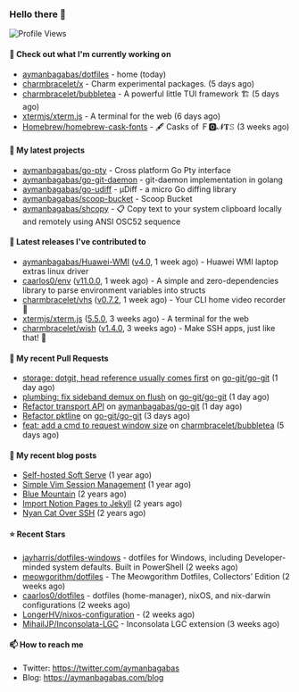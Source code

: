 ### Hello there 👋

![Profile Views](https://komarev.com/ghpvc/?username=aymanbagabas&label=PROFILE+VIEWS)

#### 👷 Check out what I'm currently working on

- [aymanbagabas/dotfiles](https://github.com/aymanbagabas/dotfiles) - home (today)
- [charmbracelet/x](https://github.com/charmbracelet/x) - Charm experimental packages. (5 days ago)
- [charmbracelet/bubbletea](https://github.com/charmbracelet/bubbletea) - A powerful little TUI framework 🏗 (5 days ago)
- [xtermjs/xterm.js](https://github.com/xtermjs/xterm.js) - A terminal for the web (6 days ago)
- [Homebrew/homebrew-cask-fonts](https://github.com/Homebrew/homebrew-cask-fonts) - 🖋 Casks of Ｆ🅾𝓝𝐓𝚂 (3 weeks ago)

#### 🌱 My latest projects

- [aymanbagabas/go-pty](https://github.com/aymanbagabas/go-pty) - Cross platform Go Pty interface
- [aymanbagabas/go-git-daemon](https://github.com/aymanbagabas/go-git-daemon) - git-daemon implementation in golang
- [aymanbagabas/go-udiff](https://github.com/aymanbagabas/go-udiff) - µDiff - a micro Go diffing library
- [aymanbagabas/scoop-bucket](https://github.com/aymanbagabas/scoop-bucket) - Scoop Bucket
- [aymanbagabas/shcopy](https://github.com/aymanbagabas/shcopy) - 📋 Copy text to your system clipboard locally and remotely using ANSI OSC52 sequence

#### 🔭 Latest releases I've contributed to

- [aymanbagabas/Huawei-WMI](https://github.com/aymanbagabas/Huawei-WMI) ([v4.0](https://github.com/aymanbagabas/Huawei-WMI/releases/tag/v4.0), 1 week ago) - Huawei WMI laptop extras linux driver
- [caarlos0/env](https://github.com/caarlos0/env) ([v11.0.0](https://github.com/caarlos0/env/releases/tag/v11.0.0), 1 week ago) - A simple and zero-dependencies library to parse environment variables into structs
- [charmbracelet/vhs](https://github.com/charmbracelet/vhs) ([v0.7.2](https://github.com/charmbracelet/vhs/releases/tag/v0.7.2), 1 week ago) - Your CLI home video recorder 📼
- [xtermjs/xterm.js](https://github.com/xtermjs/xterm.js) ([5.5.0](https://github.com/xtermjs/xterm.js/releases/tag/5.5.0), 3 weeks ago) - A terminal for the web
- [charmbracelet/wish](https://github.com/charmbracelet/wish) ([v1.4.0](https://github.com/charmbracelet/wish/releases/tag/v1.4.0), 3 weeks ago) - Make SSH apps, just like that! 💫

#### 🔨 My recent Pull Requests

- [storage: dotgit, head reference usually comes first](https://github.com/go-git/go-git/pull/1085) on [go-git/go-git](https://github.com/go-git/go-git) (1 day ago)
- [plumbing: fix sideband demux on flush](https://github.com/go-git/go-git/pull/1084) on [go-git/go-git](https://github.com/go-git/go-git) (1 day ago)
- [Refactor transport API](https://github.com/aymanbagabas/go-git/pull/2) on [aymanbagabas/go-git](https://github.com/aymanbagabas/go-git) (1 day ago)
- [Refactor pktline](https://github.com/go-git/go-git/pull/1082) on [go-git/go-git](https://github.com/go-git/go-git) (3 days ago)
- [feat: add a cmd to request window size](https://github.com/charmbracelet/bubbletea/pull/988) on [charmbracelet/bubbletea](https://github.com/charmbracelet/bubbletea) (5 days ago)

#### 📜 My recent blog posts

- [Self-hosted Soft Serve](https://aymanbagabas.com/blog/2023/04/28/self-hosted-soft-serve.html) (1 year ago)
- [Simple Vim Session Management](https://aymanbagabas.com/blog/2023/04/13/simple-vim-session-management.html) (1 year ago)
- [Blue Mountain](https://aymanbagabas.com/blog/2022/06/02/blue-mountain.html) (2 years ago)
- [Import Notion Pages to Jekyll](https://aymanbagabas.com/blog/2022/03/29/import-notion-pages-to-jekyll.html) (2 years ago)
- [Nyan Cat Over SSH](https://aymanbagabas.com/blog/2022/03/25/nyan-cat-over-ssh.html) (2 years ago)

#### ⭐ Recent Stars

- [jayharris/dotfiles-windows](https://github.com/jayharris/dotfiles-windows) - dotfiles for Windows, including Developer-minded system defaults. Built in PowerShell (2 weeks ago)
- [meowgorithm/dotfiles](https://github.com/meowgorithm/dotfiles) - The Meowgorithm Dotfiles, Collectors’ Edition (2 weeks ago)
- [caarlos0/dotfiles](https://github.com/caarlos0/dotfiles) - dotfiles (home-manager), nixOS, and nix-darwin configurations (2 weeks ago)
- [LongerHV/nixos-configuration](https://github.com/LongerHV/nixos-configuration) -  (2 weeks ago)
- [MihailJP/Inconsolata-LGC](https://github.com/MihailJP/Inconsolata-LGC) - Inconsolata LGC extension (3 weeks ago)

#### 📫 How to reach me

- Twitter: https://twitter.com/aymanbagabas
- Blog: https://aymanbagabas.com/blog
